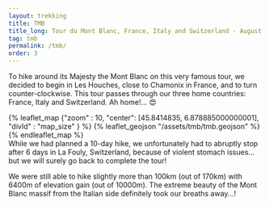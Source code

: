 ```yaml
---
layout: trekking
title: TMB 
title_long: Tour du Mont Blanc, France, Italy and Switzerland - August 2022
tag: tmb
permalink: /tmb/
order: 3
---
```


To hike around its Majesty the Mont Blanc on this 
very famous tour, we decided to begin in 
Les Houches, close to Chamonix in France, and to 
turn counter-clockwise. This tour passes through 
our three home countries: France, Italy and Switzerland. 
Ah home!... 😍

{% leaflet_map {"zoom" : 10,
                "center": [45.8414835, 6.878885000000001],
                "divId" : "map_size" } %}
    {% leaflet_geojson "/assets/tmb/tmb.geojson" %}
{% endleaflet_map %}
<br />
While we had planned a 10-day hike, we unfortunately had to 
abruptly stop after 6 days in La Fouly, Switzerland, because of violent stomach issues... but 
we will surely go back to complete the tour!

We were still able to hike slightly more 
than 100km (out of 170km) with 6400m of elevation gain 
(out of 10000m). The extreme beauty of the Mont Blanc 
massif from the Italian side definitely took 
our breaths away...!
